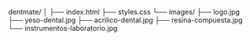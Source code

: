 dentmate/
│
├── index.html
├── styles.css
└── images/
    ├── logo.jpg
    ├── yeso-dental.jpg
    ├── acrilico-dental.jpg
    ├── resina-compuesta.jpg
    └── instrumentos-laboratorio.jpg
